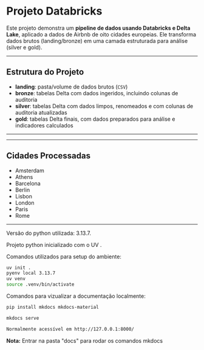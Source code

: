 # Projeto Databricks

Este projeto demonstra um **pipeline de dados usando Databricks e Delta Lake**, aplicado a dados de Airbnb de oito cidades europeias. Ele transforma dados brutos (landing/bronze) em uma camada estruturada para análise (silver e gold).


---



## Estrutura do Projeto

- **landing**: pasta/volume de dados brutos (`CSV`)
- **bronze**: tabelas Delta com dados ingeridos, incluindo colunas de auditoria
- **silver**: tabelas Delta com dados limpos, renomeados e com colunas de auditoria atualizadas
- **gold**: tabelas Delta finais, com dados preparados para análise e indicadores calculados

---
---

## Cidades Processadas

- Amsterdam  
- Athens  
- Barcelona  
- Berlin  
- Lisbon  
- London  
- Paris  
- Rome  

---

Versão do python utilizada: 3.13.7.

Projeto python inicializado com o UV .

Comandos utilizados para setup do ambiente:

```bash 
uv init .
pyenv local 3.13.7
uv venv
source .venv/bin/activate
```

Comandos para vizualizar a documentação localmente:

```bash
pip install mkdocs mkdocs-material

mkdocs serve

Normalmente acessível em http://127.0.0.1:8000/
```
**Nota:** Entrar na pasta "docs" para rodar os comandos mkdocs
